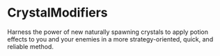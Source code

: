 # CrystalModifiers
Harness the power of new naturally spawning crystals to apply potion effects to you and your enemies in a more strategy-oriented, quick, and reliable method.
